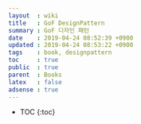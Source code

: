 ```yaml
---
layout  : wiki
title   : GoF DesignPattern
summary : GoF 디자인 패턴 
date    : 2019-04-24 08:52:39 +0900
updated : 2019-04-24 08:53:22 +0900
tags    : book, designpattern
toc     : true
public  : true
parent  : Books
latex   : false
adsense : true
---
```

* TOC
{:toc}

# 

